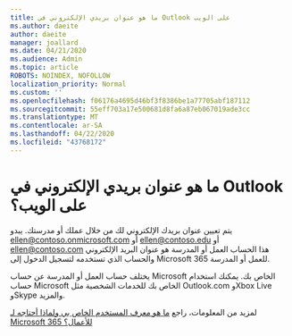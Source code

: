 ```yaml
---
title: ما هو عنوان بريدي الإلكتروني في Outlook على الويب
ms.author: daeite
author: daeite
manager: joallard
ms.date: 04/21/2020
ms.audience: Admin
ms.topic: article
ROBOTS: NOINDEX, NOFOLLOW
localization_priority: Normal
ms.custom: ''
ms.openlocfilehash: f06176a4695d46bf3f8386be1a77705abf187112
ms.sourcegitcommit: 55eff703a17e500681d8fa6a87eb067019ade3cc
ms.translationtype: MT
ms.contentlocale: ar-SA
ms.lasthandoff: 04/22/2020
ms.locfileid: "43768172"
---
```

# <a name="what-is-my-email-address-in-outlook-on-the-web"></a>ما هو عنوان بريدي الإلكتروني في Outlook على الويب؟

يتم تعيين عنوان بريدك الإلكتروني لك من خلال عملك أو مدرستك. يبدو ellen@contoso.onmicrosoft.com أو ellen@contoso.edu أو ellen@contoso.com هذا الحساب العمل أو المدرسة هو عنوان البريد الإلكتروني والحساب الذي تستخدمه لتسجيل الدخول إلى Microsoft 365 للعمل أو المدرسة.

يختلف حساب العمل أو المدرسة عن حساب Microsoft الخاص بك. يمكنك استخدام حساب Microsoft الخاص بك للخدمات الشخصية مثل Outlook.com وXbox Live وSkype والمزيد.

لمزيد من المعلومات، راجع [ما هو معرف المستخدم الخاص بي ولماذا أحتاجه لـ Microsoft 365 للأعمال؟](https://support.office.com/article/37da662b-5da6-4b56-a091-2731b2ecc8b4)